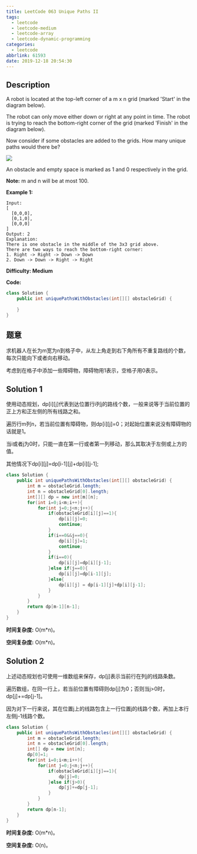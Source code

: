 ```yaml
---
title: LeetCode 063 Unique Paths II
tags:
  - leetcode
  - leetcode-medium
  - leetcode-array
  - leetcode-dynamic-programming
categories:
  - leetcode
abbrlink: 61593
date: 2019-12-18 20:54:30
---
```


## Description

A robot is located at the top-left corner of a m x n grid (marked 'Start' in the diagram below).

The robot can only move either down or right at any point in time. The robot is trying to reach the bottom-right corner of the grid (marked 'Finish' in the diagram below).

Now consider if some obstacles are added to the grids. How many unique paths would there be?

![](https://assets.leetcode.com/uploads/2018/10/22/robot_maze.png)

An obstacle and empty space is marked as 1 and 0 respectively in the grid.

**Note:** m and n will be at most 100.

**Example 1:**

```
Input:
[
  [0,0,0],
  [0,1,0],
  [0,0,0]
]
Output: 2
Explanation:
There is one obstacle in the middle of the 3x3 grid above.
There are two ways to reach the bottom-right corner:
1. Right -> Right -> Down -> Down
2. Down -> Down -> Right -> Right
```

**Difficulty: Medium**

**Code:**

```java
class Solution {
    public int uniquePathsWithObstacles(int[][] obstacleGrid) {
        
    }
}
```

## 题意

求机器人在长为m宽为n到格子中，从左上角走到右下角所有不重复路线的个数，每次只能向下或者向右移动。

考虑到在格子中添加一些障碍物，障碍物用1表示，空格子用0表示。

<!-- more -->

## Solution 1

使用动态规划，dp[i][j]代表到达位置行i列j的路线个数，一般来说等于当前位置的正上方和正左侧的所有线路之和。

遍历行m列n，若当前位置有障碍物，则dp[i][j]=0；对起始位置来说没有障碍物的话就是1。

当i或者j为0时，只能一直在第一行或者第一列移动，那么其取决于左侧或上方的值。

其他情况下dp[i][j]=dp[i-1][j]+dp[i][j-1];    

```java
class Solution {
    public int uniquePathsWithObstacles(int[][] obstacleGrid) {
        int m = obstacleGrid.length;
        int n = obstacleGrid[0].length;
        int[][] dp = new int[m][n];
        for(int i=0;i<m;i++){
            for(int j=0;j<n;j++){
                if(obstacleGrid[i][j]==1){
                    dp[i][j]=0;
                    continue;
                }
                if(i==0&&j==0){
                    dp[i][j]=1;
                    continue;
                }
                if(i==0){
                    dp[i][j]=dp[i][j-1];
                }else if(j==0){
                    dp[i][j]=dp[i-1][j];
                }else{
                    dp[i][j] = dp[i-1][j]+dp[i][j-1];
                }
            }
        }
        return dp[m-1][n-1];
    }
}
```

**时间复杂度:** O(m*n)。

**空间复杂度:** O(m*n)。

## Solution 2

上述动态规划也可使用一维数组来保存，dp[j]表示当前行在列j的线路条数。

遍历数组，在同一行上，若当前位置有障碍则dp[j]为0；否则当j>0时，dp[j]+=dp[j-1]。

因为对下一行来说，其在位置j上的线路包含上一行位置j的线路个数，再加上本行左侧j-1线路个数。

```java
class Solution {
    public int uniquePathsWithObstacles(int[][] obstacleGrid) {
        int m = obstacleGrid.length;
        int n = obstacleGrid[0].length;
        int[] dp = new int[n];
        dp[0]=1;
        for(int i=0;i<m;i++){
            for(int j=0;j<n;j++){
                if(obstacleGrid[i][j]==1){
                    dp[j]=0;
                }else if(j>0){
                    dp[j]+=dp[j-1];
                }
            }
        }
        return dp[n-1];
    }
}
```

**时间复杂度:** O(m*n)。

**空间复杂度:** O(n)。

